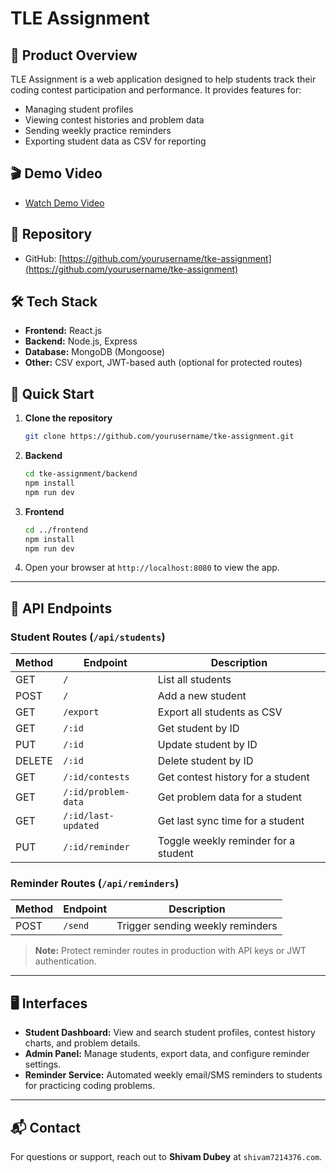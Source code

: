 # TLE Assignment

## 🧩 Product Overview

TLE Assignment is a web application designed to help students track their coding contest participation and performance. It provides features for:

* Managing student profiles
* Viewing contest histories and problem data
* Sending weekly practice reminders
* Exporting student data as CSV for reporting

## 🎬 Demo Video

* [Watch Demo Video](https://youtu.be/your-video-link)

## 📁 Repository

* GitHub: [https://github.com/yourusername/tke-assignment](https://github.com/yourusername/tke-assignment)

## 🛠️ Tech Stack

* **Frontend:** React.js
* **Backend:** Node.js, Express
* **Database:** MongoDB (Mongoose)
* **Other:** CSV export, JWT-based auth (optional for protected routes)

## 🚀 Quick Start

1. **Clone the repository**

   ```bash
   git clone https://github.com/yourusername/tke-assignment.git
   ```
2. **Backend**

   ```bash
   cd tke-assignment/backend
   npm install
   npm run dev
   ```
3. **Frontend**

   ```bash
   cd ../frontend
   npm install
   npm run dev
   ```
4. Open your browser at `http://localhost:8080` to view the app.

---

## 📡 API Endpoints

### Student Routes (`/api/students`)

| Method | Endpoint            | Description                          |
| ------ | ------------------- | ------------------------------------ |
| GET    | `/`                 | List all students                    |
| POST   | `/`                 | Add a new student                    |
| GET    | `/export`           | Export all students as CSV           |
| GET    | `/:id`              | Get student by ID                    |
| PUT    | `/:id`              | Update student by ID                 |
| DELETE | `/:id`              | Delete student by ID                 |
| GET    | `/:id/contests`     | Get contest history for a student    |
| GET    | `/:id/problem-data` | Get problem data for a student       |
| GET    | `/:id/last-updated` | Get last sync time for a student     |
| PUT    | `/:id/reminder`     | Toggle weekly reminder for a student |

### Reminder Routes (`/api/reminders`)

| Method | Endpoint | Description                      |
| ------ | -------- | -------------------------------- |
| POST   | `/send`  | Trigger sending weekly reminders |

> **Note:** Protect reminder routes in production with API keys or JWT authentication.

---

## 🖥️ Interfaces

* **Student Dashboard:** View and search student profiles, contest history charts, and problem details.
* **Admin Panel:** Manage students, export data, and configure reminder settings.
* **Reminder Service:** Automated weekly email/SMS reminders to students for practicing coding problems.

---

## 📬 Contact

For questions or support, reach out to **Shivam Dubey** at `shivam7214376.com`.
